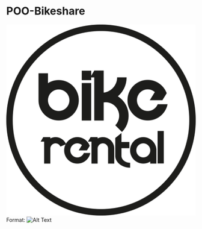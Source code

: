 # POO-Bikeshare



![GitHub Logo](src/BikeShareJavafx/bikeShareLogo.png)
Format: ![Alt Text](https://github.com/Joaosilgo/POO-Bikeshare)
